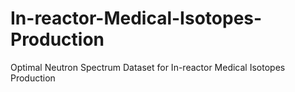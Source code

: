 # In-reactor-Medical-Isotopes-Production
Optimal Neutron Spectrum Dataset for In-reactor Medical Isotopes Production

